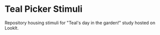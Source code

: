 # Teal Picker Stimuli

Repository housing stimuli for "Teal's day in the garden!" study hosted on LookIt. 
